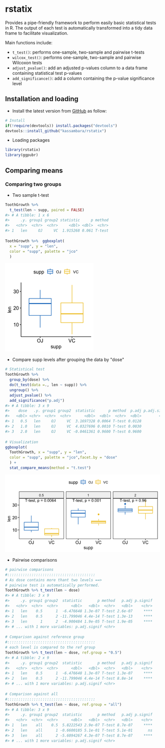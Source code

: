 <!-- README.md is generated from README.Rmd. Please edit that file -->
rstatix
=======

Provides a pipe-friendly framework to perform easily basic statistical tests in R. The output of each test is automatically transformed into a tidy data frame to facilitate visualization.

Main functions include:

-   `t_test()`: performs one-sample, two-sample and pairwise t-tests
-   `wilcox_test()`: performs one-sample, two-sample and pairwise Wilcoxon tests
-   `adjust_pvalue()`: add an adjusted p-values column to a data frame containing statistical test p-values
-   `add_significance()`: add a column containing the p-value significance level

Installation and loading
------------------------

-   Install the latest version from [GitHub](https://github.com/kassambara/rstatix) as follow:

``` r
# Install
if(!require(devtools)) install.packages("devtools")
devtools::install_github("kassambara/rstatix")
```

-   Loading packages

``` r
library(rstatix)  
library(ggpubr)  
```

Comparing means
---------------

### Comparing two groups

-   Two sample t-test

``` r
ToothGrowth %>% 
  t_test(len ~ supp, paired = FALSE)
#> # A tibble: 1 x 6
#>     .y. group1 group2 statistic     p method
#>   <chr>  <chr>  <chr>     <dbl> <dbl>  <chr>
#> 1   len     OJ     VC  1.915268 0.061 T-test

ToothGrowth %>%  ggboxplot(
  x = "supp", y = "len",
  color = "supp", palette = "jco"
  )
```

![](tools/README-two-sample-t-test-1.png)

-   Compare supp levels after grouping the data by "dose"

``` r
# Statistical test
ToothGrowth %>%
  group_by(dose) %>%
  do(t_test(data =., len ~ supp)) %>%
  ungroup() %>%
  adjust_pvalue() %>%
  add_significance("p.adj")
#> # A tibble: 3 x 9
#>    dose   .y. group1 group2  statistic      p method  p.adj p.adj.signif
#>   <dbl> <chr>  <chr>  <chr>      <dbl>  <dbl>  <chr>  <dbl>        <chr>
#> 1   0.5   len     OJ     VC  3.1697328 0.0064 T-test 0.0128            *
#> 2   1.0   len     OJ     VC  4.0327696 0.0010 T-test 0.0030           **
#> 3   2.0   len     OJ     VC -0.0461361 0.9600 T-test 0.9600           ns

# Visualization
ggboxplot(
  ToothGrowth, x = "supp", y = "len",
  color = "supp", palette = "jco",facet.by = "dose"
  ) +
  stat_compare_means(method = "t.test")
```

![](tools/README--grouped-two-sample-t-test-1.png)

-   Pairwise comparisons

``` r
# pairwise comparisons
#::::::::::::::::::::::::::::::::::::::::
# As dose contains more thant two levels ==>
# pairwise test is automatically performed.
ToothGrowth %>% t_test(len ~ dose)
#> # A tibble: 3 x 9
#>     .y. group1 group2  statistic       p method   p.adj p.signif
#>   <chr>  <chr>  <chr>      <dbl>   <dbl>  <chr>   <dbl>    <chr>
#> 1   len    0.5      1  -6.476648 1.3e-07 T-test 2.6e-07     ****
#> 2   len    0.5      2 -11.799046 4.4e-14 T-test 1.3e-13     ****
#> 3   len      1      2  -4.900484 1.9e-05 T-test 1.9e-05     ****
#> # ... with 1 more variables: p.adj.signif <chr>

# Comparison against reference group
#::::::::::::::::::::::::::::::::::::::::
# each level is compared to the ref group
ToothGrowth %>% t_test(len ~ dose, ref.group = "0.5")
#> # A tibble: 2 x 9
#>     .y. group1 group2  statistic       p method   p.adj p.signif
#>   <chr>  <chr>  <chr>      <dbl>   <dbl>  <chr>   <dbl>    <chr>
#> 1   len    0.5      1  -6.476648 1.3e-07 T-test 1.3e-07     ****
#> 2   len    0.5      2 -11.799046 4.4e-14 T-test 8.8e-14     ****
#> # ... with 1 more variables: p.adj.signif <chr>

# Comparison against all
#::::::::::::::::::::::::::::::::::::::::
ToothGrowth %>% t_test(len ~ dose, ref.group = "all")
#> # A tibble: 3 x 9
#>     .y. group1 group2  statistic       p method   p.adj p.signif
#>   <chr>  <chr>  <chr>      <dbl>   <dbl>  <chr>   <dbl>    <chr>
#> 1   len    all    0.5  5.8222543 2.9e-07 T-test 8.7e-07     ****
#> 2   len    all      1 -0.6600185 5.1e-01 T-test 5.1e-01       ns
#> 3   len    all      2 -5.6094267 4.3e-07 T-test 8.7e-07     ****
#> # ... with 1 more variables: p.adj.signif <chr>
```
